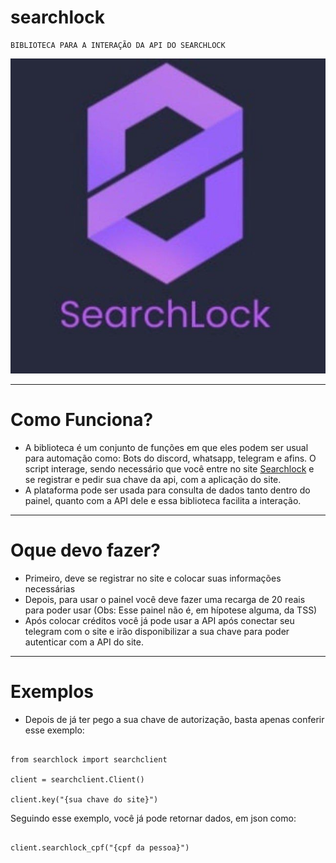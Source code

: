 # searchlock
    BIBLIOTECA PARA A INTERAÇÃO DA API DO SEARCHLOCK
![SEARCHLOCK](/img/searchlock.jpg)

<hr>

# Como Funciona?
- A biblioteca é um conjunto de funções em que eles podem ser usual para automação como: Bots do discord, whatsapp, telegram e afins. O script interage, sendo necessário que você entre no site [Searchlock](https://searchlock.me) e se registrar e pedir sua chave da api, com a aplicação do site.
- A plataforma pode ser usada para consulta de dados tanto dentro do painel, quanto com a API dele e essa biblioteca facilita a interação.

<hr>

# Oque devo fazer?
- Primeiro, deve se registrar no site e colocar suas informações necessárias
- Depois, para usar o painel você deve fazer uma recarga de 20 reais para poder usar (Obs: Esse painel não é, em hípotese alguma, da TSS)
- Após colocar créditos você já pode usar a API após conectar seu telegram com o site e irão disponibilizar a sua chave para poder autenticar com a API do site.

<hr>

# Exemplos
- Depois de já ter pego a sua chave de autorização, basta apenas conferir esse exemplo:

```python3

from searchlock import searchclient

client = searchclient.Client()

client.key("{sua chave do site}")
```

Seguindo esse exemplo, você já pode retornar dados, em json como:

```python3

client.searchlock_cpf("{cpf da pessoa}")
```
